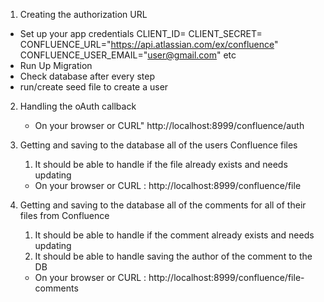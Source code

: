 1. Creating the authorization URL

- Set up your app credentials
  CLIENT_ID=
  CLIENT_SECRET=
  CONFLUENCE_URL="https://api.atlassian.com/ex/confluence"
  CONFLUENCE_USER_EMAIL="user@gmail.com" etc
- Run Up Migration
- Check database after every step
- run/create seed file to create a user

2. Handling the oAuth callback

   - On your browser or CURL" http://localhost:8999/confluence/auth

3. Getting and saving to the database all of the users Confluence files

   1. It should be able to handle if the file already exists and needs updating

   - On your browser or CURL : http://localhost:8999/confluence/file

4. Getting and saving to the database all of the comments for all of their files from Confluence
   1. It should be able to handle if the comment already exists and needs updating
   2. It should be able to handle saving the author of the comment to the DB
   - On your browser or CURL : http://localhost:8999/confluence/file-comments
